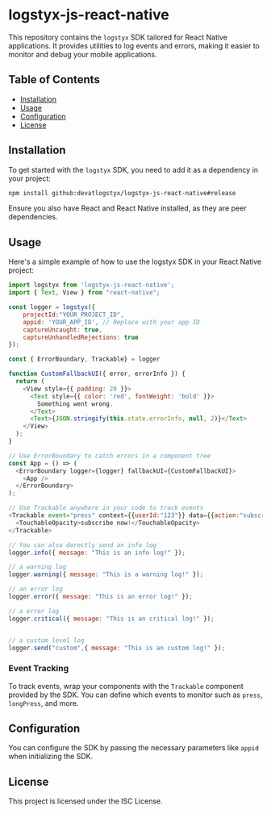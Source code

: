 # logstyx-js-react-native

This repository contains the `logstyx` SDK tailored for React Native applications. It provides utilities to log events and errors, making it easier to monitor and debug your mobile applications.

## Table of Contents

- [Installation](#installation)
- [Usage](#usage)
- [Configuration](#configuration)
- [License](#license)

## Installation

To get started with the `logstyx` SDK, you need to add it as a dependency in your project:

```bash
npm install github:devatlogstyx/logstyx-js-react-native#release
```

Ensure you also have React and React Native installed, as they are peer dependencies.

## Usage

Here's a simple example of how to use the logstyx SDK in your React Native project:

```javascript
import logstyx from 'logstyx-js-react-native';
import { Text, View } from "react-native";

const logger = logstyx({
    projectId:"YOUR_PROJECT_ID",
    appid: 'YOUR_APP_ID', // Replace with your app ID
    captureUncaught: true, 
    captureUnhandledRejections: true 
});

const { ErrorBoundary, Trackable} = logger

function CustomFallbackUI({ error, errorInfo }) {
  return (
    <View style={{ padding: 20 }}>
      <Text style={{ color: 'red', fontWeight: 'bold' }}>
        Something went wrong.
      </Text>
      <Text>{JSON.stringify(this.state.errorInfo, null, 2)}</Text>
    </View>
  );
}

// Use ErrorBoundary to catch errors in a component tree
const App = () => (
  <ErrorBoundary logger={logger} fallbackUI={CustomFallbackUI}>
    <App />
  </ErrorBoundary>
);

// Use Trackable anywhere in your code to track events
<Trackable event="press" context={{userId:"123"}} data={{action:"subscribe"}}>
  <TouchableOpacity>subscribe now!</TouchableOpacity>
</Trackable>

// You can also dorectly send an info log
logger.info({ message: "This is an info log!" });

// a warning log
logger.warning({ message: "This is a warning log!" });

// an error log
logger.error({ message: "This is an error log!" });

// a error log
logger.critical({ message: "This is an critical log!" });


// a custom level log
logger.send("custom",{ message: "This is an custom log!" });

```

### Event Tracking

To track events, wrap your components with the `Trackable` component provided by the SDK. You can define which events to monitor such as `press`, `longPress`, and more.

## Configuration

You can configure the SDK by passing the necessary parameters like `appid` when initializing the SDK.

## License

This project is licensed under the ISC License.